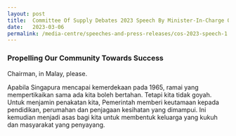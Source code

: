 ```yaml
---
layout: post
title:  Committee Of Supply Debates 2023 Speech By Minister-In-Charge Of Muslim Affairs, Minister For Social And Family Development, Second Minister For Health Masagos Zulkifli On 06 March 2023
date:   2023-03-06
permalink: /media-centre/speeches-and-press-releases/cos-2023-speech-1
---
```


### **Propelling Our Community Towards Success**

Chairman, in Malay, please.

Apabila Singapura mencapai kemerdekaan pada 1965, ramai yang mempertikaikan sama ada kita boleh bertahan. Tetapi kita tidak goyah. Untuk menjamin penakatan kita, Pemerintah memberi keutamaan kepada pendidikan, perumahan dan penjagaan kesihatan yang dimampui. Ini kemudian menjadi asas bagi kita untuk membentuk keluarga yang kukuh dan masyarakat yang penyayang. 
